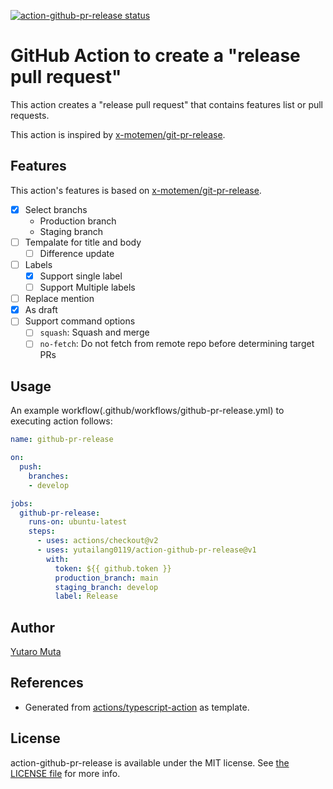 <a href="https://github.com/yutailang0119/action-github-pr-release/actions"><img alt="action-github-pr-release status" src="https://github.com/yutailang0119/action-github-pr-release/actions/workflows/test.yml/badge.svg"></a>

# GitHub Action to create a "release pull request"

This action creates a "release pull request" that contains features list or pull requests.

This action is inspired by [x-motemen/git-pr-release](https://github.com/x-motemen/git-pr-release).

## Features

This action's features is based on [x-motemen/git-pr-release](https://github.com/x-motemen/git-pr-release).

- [x] Select branchs
    - Production branch
    - Staging branch
- [ ] Tempalate for title and body
    - [ ] Difference update
- [ ] Labels
    - [x] Support single label
    - [ ] Support Multiple labels
- [ ] Replace mention
- [x] As draft
- [ ] Support command options
    - [ ] `squash`: Squash and merge
    - [ ] `no-fetch`: Do not fetch from remote repo before determining target PRs

## Usage

An example workflow(.github/workflows/github-pr-release.yml) to executing action follows:

```yml
name: github-pr-release

on:
  push:
    branches:
    - develop

jobs:
  github-pr-release:
    runs-on: ubuntu-latest
    steps:
      - uses: actions/checkout@v2
      - uses: yutailang0119/action-github-pr-release@v1
        with:
          token: ${{ github.token }}
          production_branch: main
          staging_branch: develop
          label: Release
```

## Author

[Yutaro Muta](https://github.com/yutailang0119)

## References

- Generated from [actions/typescript-action](https://github.com/actions/typescript-action) as template.

## License

action-github-pr-release is available under the MIT license. See [the LICENSE file](./LICENSE) for more info.
